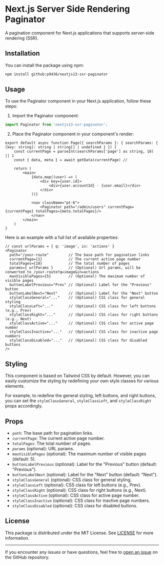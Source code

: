 # Next.js Server Side Rendering Paginator

A pagination component for Next.js applications that supports server-side rendering (SSR).

## Installation

You can install the package using npm:

```bash
npm install github:p9436/nextjs13-ssr-paginator
```

## Usage

To use the Paginator component in your Next.js application, follow these steps:

1. Import the Paginator component:

```javascript
import Paginator from 'nextjs13-ssr-paginator';
```

2. Place the Paginator component in your component's render:


```tsx
export default async function Page({ searchParams }: { searchParams: { [key: string]: string | string[] | undefined } }) {
    const currentPage = parseInt(searchParams['page'] as string, 10) || 1
    const { data, meta } = await getData(currentPage) // 

    return (
        <main>
            {data.map((user) => (
                <div key={user.id}>
                    <div>{user.accountId} - {user.email}</div>
                </div>
            ))}

            <nav className="pt-6">
                <Paginator path="/admin/users" currentPage={currentPage} totalPages={meta.totalPages}/>
            </nav>
        </main>
    )
}
```

Here is an example with a full list of available properties:

```tsx
// const urlParams = { q: 'image', in: 'actions' } 
<Paginator
  path="/your-route"         // The base path for pagination links
  currentPage={1}            // The current active page number
  totalPages={10}            // The total number of pages
  params={ urlParams }       // (Optional) Url params, will be conwerted to /your-route?q=image&in=actions
  maxVisiblePages={5}        // (Optional) The maximum number of visible pages
  buttonLabelPrevious="Prev" // (Optional) Label for the "Previous" button
  buttonLabelNext="Next"     // (Optional) Label for the "Next" button
  styleClassGeneral="..."    // (Optional) CSS class for general styling
  styleClassLeft="..."       // (Optional) CSS class for left buttons (e.g., Prev)
  styleClassRight="..."      // (Optional) CSS class for right buttons (e.g., Next)
  styleClassActive="..."     // (Optional) CSS class for active page number
  styleClassInactive="..."   // (Optional) CSS class for inactive page numbers
  styleClassDisabled="..."   // (Optional) CSS class for disabled buttons
/>
```

## Styling

This component is based on Tailwind CSS by default. However, you can easily customize the styling by redefining your own style classes for various elements.

For example, to redefine the general styling, left buttons, and right buttons, you can set the `styleClassGeneral`, `styleClassLeft`, and `styleClassRight` props accordingly.

## Props

- `path`: The base path for pagination links.
- `currentPage`: The current active page number.
- `totalPages`: The total number of pages.
- `params` (optional): URL params.
- `maxVisiblePages` (optional): The maximum number of visible pages (default: 5).
- `buttonLabelPrevious` (optional): Label for the "Previous" button (default: "Previous").
- `buttonLabelNext` (optional): Label for the "Next" button (default: "Next").
- `styleClassGeneral` (optional): CSS class for general styling.
- `styleClassLeft` (optional): CSS class for left buttons (e.g., Prev).
- `styleClassRight` (optional): CSS class for right buttons (e.g., Next).
- `styleClassActive` (optional): CSS class for active page number.
- `styleClassInactive` (optional): CSS class for inactive page numbers.
- `styleClassDisabled` (optional): CSS class for disabled buttons.

## License

This package is distributed under the MIT License. See [LICENSE](LICENSE) for more information.

---

If you encounter any issues or have questions, feel free to [open an issue](https://github.com/your-username/nextjs13-ssr-paginator/issues) on the GitHub repository.
